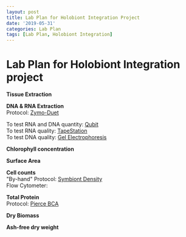 ```yaml
---
layout: post
title: Lab Plan for Holobiont Integration Project
date: '2019-05-31'
categories: Lab Plan
tags: [Lab Plan, Holobiont Integration]
---
```


# Lab Plan for Holobiont Integration project

**Tissue Extraction**

**DNA & RNA Extraction**  
Protocol: [Zymo-Duet](https://echille.github.io/E.-Chille-Open-Lab-Notebook/Protocol-for-DNA-RNA-Extractions-of-Montipora-Coral-Larvae-Using-Zymo-Duet-Extraction-Kit/)

To test RNA and DNA quantity: [Qubit](https://meschedl.github.io/MESPutnam_Open_Lab_Notebook/Qubit-Protocol/)  
To test RNA quality: [TapeStation](https://meschedl.github.io/MESPutnam_Open_Lab_Notebook/RNA-TapeStation-Protocol/)  
To test DNA quality: [Gel Electrophoresis](https://meschedl.github.io/MESPutnam_Open_Lab_Notebook/Gel-Protocol/)

**Chlorophyll concentration**

**Surface Area**

**Cell counts**  
"By-hand" Protocol: [Symbiont Density](https://kevinhwong1.github.io/KevinHWong_Notebook/Symbiodinium-Density-Analysis-Protocol/)  
Flow Cytometer:

**Total Protein**  
Protocol: [Pierce BCA](https://kevinhwong1.github.io/KevinHWong_Notebook/Total-Protein-Extraction-Protocol/)

**Dry Biomass**

**Ash-free dry weight**
